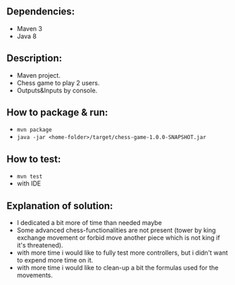 Dependencies:
-----------------------
- Maven 3
- Java 8


Description:
-----------------------

- Maven project.
- Chess game to play 2 users.
- Outputs&Inputs by console.


How to package & run:
-----------------------

- ``mvn package``
- ``java -jar <home-folder>/target/chess-game-1.0.0-SNAPSHOT.jar``


How to test:
-----------------------

- ``mvn test``
- with IDE


Explanation of solution:
-----------------------

- I dedicated a bit more of time than needed maybe
- Some advanced chess-functionalities are not present (tower by king exchange movement or forbid move another piece which is not king if it's threatened).
- with more time i would like to fully test more controllers, but i didn't want to expend more time on it.
- with more time i would like to clean-up a bit the formulas used for the movements. 

